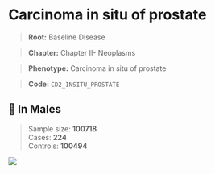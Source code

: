 # Carcinoma in situ of prostate

> **Root:** Baseline Disease  

> **Chapter:** Chapter II- Neoplasms  

> **Phenotype:** Carcinoma in situ of prostate  

> **Code:** `CD2_INSITU_PROSTATE`

## 👨 In Males  
> Sample size: **100718**  
> Cases: **224**  
> Controls: **100494**
<img src="/Disease/Figures/ALL/Incidence/CD2_INSITU_PROSTATE.png"/>
<CsvTable src="/Disease/Data/ALL/Incidence/COX_CD2_INSITU_PROSTATE.csv" label="🔍 View full results" />

